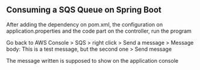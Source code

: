 ## Consuming a SQS Queue on Spring Boot

After adding the dependency on pom.xml, the configuration on application.properties and the code part on the controller, run the program 

Go back to AWS Console > SQS > right click > Send a message > Message body: This is a test message, but the second one > Send message

The message written is supposed to show on the application console 